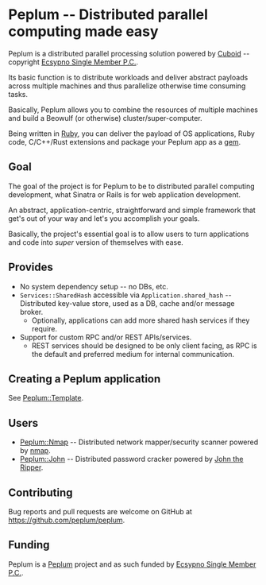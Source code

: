 # Peplum -- Distributed parallel computing made easy

Peplum is a distributed parallel processing solution powered by [Cuboid](https://github.com/qadron/cuboid) -- copyright
[Ecsypno Single Member P.C.](https://ecsypno.com).

Its basic function is to distribute workloads and deliver abstract payloads across multiple machines and thus parallelize 
otherwise time consuming tasks.

Basically, Peplum allows you to combine the resources of multiple machines and build a Beowulf (or otherwise) cluster/super-computer.

Being written in [Ruby](https://www.ruby-lang.org/en/), you can deliver the payload of OS applications, Ruby code, C/C++/Rust 
extensions and package your Peplum app as a [gem](https://guides.rubygems.org/what-is-a-gem/).

## Goal

The goal of the project is for Peplum to be to distributed parallel computing development, what Sinatra or Rails is for
web application development.

An abstract, application-centric, straightforward and simple framework that get's out of your way and let's you accomplish your goals.

Basically, the project's essential goal is to allow users to turn applications and code into _super_ version of themselves with ease.

## Provides

* No system dependency setup -- no DBs, etc.
* `Services::SharedHash` accessible via `Application.shared_hash` -- Distributed key-value store, used as a DB, cache and/or message broker.
  * Optionally, applications can add more shared hash services if they require.
* Support for custom RPC and/or REST APIs/services.
  * REST services should be designed to be only client facing, as RPC is the default and preferred medium for internal communication.

## Creating a Peplum application

See [Peplum::Template](https://github.com/peplum/template).

## Users

* [Peplum::Nmap](https://github.com/peplum/peplum-nmap) -- Distributed network mapper/security scanner powered by [nmap](https://nmap.org).
* [Peplum::John](https://github.com/peplum/peplum-john) -- Distributed password cracker powered by [John the Ripper](https://www.openwall.com/john/).

## Contributing

Bug reports and pull requests are welcome on GitHub at https://github.com/peplum/peplum.

## Funding

Peplum is a [Peplum](https://github.com/peplum/) project and as such funded by [Ecsypno Single Member P.C.](https://ecsypno.com).
